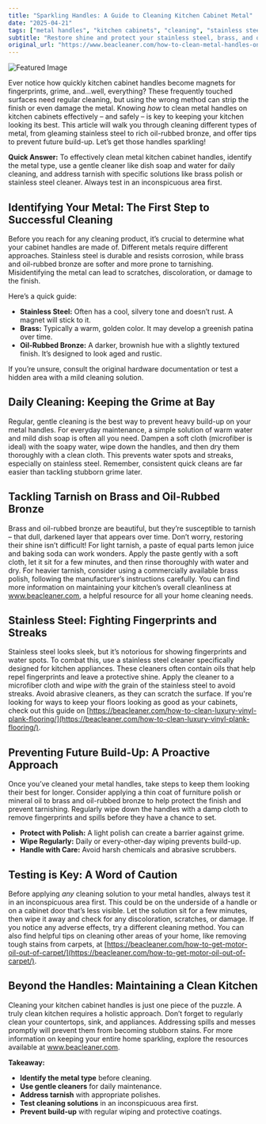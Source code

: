 ```yaml
---
title: "Sparkling Handles: A Guide to Cleaning Kitchen Cabinet Metal"
date: "2025-04-21"
tags: ["metal handles", "kitchen cabinets", "cleaning", "stainless steel", "brass", "oil-rubbed bronze", "tarnish"]
subtitle: "Restore shine and protect your stainless steel, brass, and oil-rubbed bronze hardware."
original_url: "https://www.beacleaner.com/how-to-clean-metal-handles-on-kitchen-cabinets.md"
---
```




![Featured Image](https://res.cloudinary.com/dnm0udlvz/image/upload/v1745211571/article_image_8_gpxlye.gif)

Ever notice how quickly kitchen cabinet handles become magnets for fingerprints, grime, and…well, everything? These frequently touched surfaces need regular cleaning, but using the wrong method can strip the finish or even damage the metal. Knowing *how* to clean metal handles on kitchen cabinets effectively – and safely – is key to keeping your kitchen looking its best. This article will walk you through cleaning different types of metal, from gleaming stainless steel to rich oil-rubbed bronze, and offer tips to prevent future build-up. Let’s get those handles sparkling!

**Quick Answer:** To effectively clean metal kitchen cabinet handles, identify the metal type, use a gentle cleaner like dish soap and water for daily cleaning, and address tarnish with specific solutions like brass polish or stainless steel cleaner. Always test in an inconspicuous area first.

## Identifying Your Metal: The First Step to Successful Cleaning

Before you reach for any cleaning product, it’s crucial to determine what your cabinet handles are made of. Different metals require different approaches. Stainless steel is durable and resists corrosion, while brass and oil-rubbed bronze are softer and more prone to tarnishing. Misidentifying the metal can lead to scratches, discoloration, or damage to the finish. 

Here’s a quick guide:

*   **Stainless Steel:** Often has a cool, silvery tone and doesn’t rust. A magnet will stick to it.
*   **Brass:** Typically a warm, golden color. It may develop a greenish patina over time.
*   **Oil-Rubbed Bronze:** A darker, brownish hue with a slightly textured finish. It’s designed to look aged and rustic. 

If you’re unsure, consult the original hardware documentation or test a hidden area with a mild cleaning solution.

## Daily Cleaning: Keeping the Grime at Bay

Regular, gentle cleaning is the best way to prevent heavy build-up on your metal handles. For everyday maintenance, a simple solution of warm water and mild dish soap is often all you need. Dampen a soft cloth (microfiber is ideal) with the soapy water, wipe down the handles, and then dry them thoroughly with a clean cloth. This prevents water spots and streaks, especially on stainless steel. Remember, consistent quick cleans are far easier than tackling stubborn grime later.

## Tackling Tarnish on Brass and Oil-Rubbed Bronze

Brass and oil-rubbed bronze are beautiful, but they’re susceptible to tarnish – that dull, darkened layer that appears over time. Don’t worry, restoring their shine isn’t difficult! For light tarnish, a paste of equal parts lemon juice and baking soda can work wonders. Apply the paste gently with a soft cloth, let it sit for a few minutes, and then rinse thoroughly with water and dry. For heavier tarnish, consider using a commercially available brass polish, following the manufacturer’s instructions carefully. You can find more information on maintaining your kitchen’s overall cleanliness at www.beacleaner.com, a helpful resource for all your home cleaning needs.

## Stainless Steel: Fighting Fingerprints and Streaks

Stainless steel looks sleek, but it’s notorious for showing fingerprints and water spots. To combat this, use a stainless steel cleaner specifically designed for kitchen appliances. These cleaners often contain oils that help repel fingerprints and leave a protective shine. Apply the cleaner to a microfiber cloth and wipe *with* the grain of the stainless steel to avoid streaks. Avoid abrasive cleaners, as they can scratch the surface. If you're looking for ways to keep your floors looking as good as your cabinets, check out this guide on [https://beacleaner.com/how-to-clean-luxury-vinyl-plank-flooring/](https://beacleaner.com/how-to-clean-luxury-vinyl-plank-flooring/).

## Preventing Future Build-Up: A Proactive Approach

Once you’ve cleaned your metal handles, take steps to keep them looking their best for longer. Consider applying a thin coat of furniture polish or mineral oil to brass and oil-rubbed bronze to help protect the finish and prevent tarnishing. Regularly wipe down the handles with a damp cloth to remove fingerprints and spills before they have a chance to set. 

*   **Protect with Polish:** A light polish can create a barrier against grime.
*   **Wipe Regularly:** Daily or every-other-day wiping prevents build-up.
*   **Handle with Care:** Avoid harsh chemicals and abrasive scrubbers.

## Testing is Key: A Word of Caution

Before applying *any* cleaning solution to your metal handles, always test it in an inconspicuous area first. This could be on the underside of a handle or on a cabinet door that’s less visible. Let the solution sit for a few minutes, then wipe it away and check for any discoloration, scratches, or damage. If you notice any adverse effects, try a different cleaning method. You can also find helpful tips on cleaning other areas of your home, like removing tough stains from carpets, at [https://beacleaner.com/how-to-get-motor-oil-out-of-carpet/](https://beacleaner.com/how-to-get-motor-oil-out-of-carpet/).

## Beyond the Handles: Maintaining a Clean Kitchen

Cleaning your kitchen cabinet handles is just one piece of the puzzle. A truly clean kitchen requires a holistic approach. Don’t forget to regularly clean your countertops, sink, and appliances. Addressing spills and messes promptly will prevent them from becoming stubborn stains. For more information on keeping your entire home sparkling, explore the resources available at www.beacleaner.com.



**Takeaway:**

*   **Identify the metal type** before cleaning.
*   **Use gentle cleaners** for daily maintenance.
*   **Address tarnish** with appropriate polishes.
*   **Test cleaning solutions** in an inconspicuous area first.
*   **Prevent build-up** with regular wiping and protective coatings.